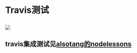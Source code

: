# Travis测试
[![](https://www.travis-ci.org/lioth/fortravis.svg?branch=master)](https://travis-ci.org/lioth/fortravis)
------
travis集成测试见[alsotang的nodelessons](https://github.com/alsotang/node-lessons/tree/master/lesson13)
-------
